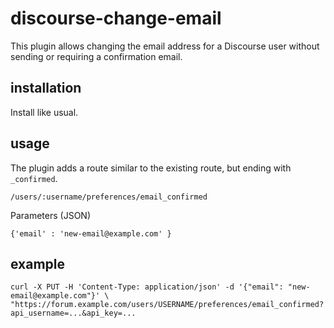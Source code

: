 # discourse-change-email

This plugin allows changing the email address for a Discourse user without sending or requiring a confirmation email.

## installation

Install like usual.

## usage

The plugin adds a route similar to the existing route, but ending with `_confirmed`.

`/users/:username/preferences/email_confirmed`

Parameters (JSON)

`{'email' : 'new-email@example.com' }`

## example

`curl -X PUT -H 'Content-Type: application/json' -d '{"email": "new-email@example.com"}' \
  "https://forum.example.com/users/USERNAME/preferences/email_confirmed?api_username=...&api_key=...`

